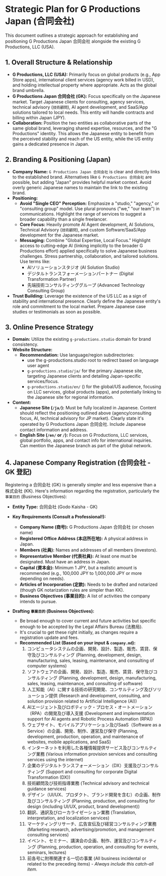 # Strategic Plan for G Productions Japan (合同会社)

This document outlines a strategic approach for establishing and positioning G Productions Japan 合同会社 alongside the existing G Productions, LLC (USA).

## 1. Overall Structure & Relationship

*   **G Productions, LLC (USA):** Primarily focus on global products (e.g., App Store apps), international client services (agency work billed in USD), and holding intellectual property where appropriate. Acts as the global brand umbrella.
*   **G Productions Japan 合同会社 (GK):** Focus specifically on the Japanese market. Target Japanese clients for consulting, agency services, technical advisory (`技術顧問`), AI agent development, and SaaS/App solutions tailored to local needs. This entity will handle contracts and billing within Japan (JPY).
*   **Collaboration:** Position the two entities as collaborative parts of the same global brand, leveraging shared expertise, resources, and the "G Productions" identity. This allows the Japanese entity to benefit from the perceived stability and reach of the US entity, while the US entity gains a dedicated presence in Japan.

## 2. Branding & Positioning (Japan)

*   **Company Name:** `G Productions Japan 合同会社` is clear and directly links to the established brand. Alternatives like `G Productions 合同会社` are possible, but adding "Japan" provides helpful market context. Avoid overly generic Japanese names to maintain the link to the existing brand.
*   **Positioning:**
    *   **Avoid "Single CEO" Perception:** Emphasize a "studio," "agency," or "consulting group" model. Use plural pronouns ("we," "our team") in communications. Highlight the range of services to suggest a broader capability than a single freelancer.
    *   **Core Focus:** Heavily promote AI Agent development, AI Solutions, Technical Advisory (`技術顧問`), and custom Software/SaaS/App development for the Japanese market.
    *   **Messaging:** Combine "Global Expertise, Local Focus." Highlight access to cutting-edge AI (linking implicitly to the broader G Productions effort) applied specifically to solve Japanese business challenges. Stress partnership, collaboration, and tailored solutions. Use terms like:
        *   AIソリューションスタジオ (AI Solution Studio)
        *   デジタルトランスフォーメーションパートナー (Digital Transformation Partner)
        *   先端技術コンサルティンググループ (Advanced Technology Consulting Group)
*   **Trust Building:** Leverage the existence of the US LLC as a sign of stability and international presence. Clearly define the Japanese entity's role and commitment to the local market. Prepare Japanese case studies or testimonials as soon as possible.

## 3. Online Presence Strategy

*   **Domain:** Utilize the existing `g-productions.studio` domain for brand consistency.
*   **Website Structure:**
    *   **Recommendation:** Use language/region subdirectories:
        * use the g-productions.studio root to redirect based on language user agent
        *   `g-productions.studio/ja/` for the primary Japanese site, targeting Japanese clients and detailing Japan-specific services/focus.
        *   `g-productions.studio/en/` () for the global/US audience, focusing on LLC services, global products (apps), and potentially linking to the Japanese site for regional information.
*   **Content:**
    *   **Japanese Site (`/ja/`):** Must be fully localized in Japanese. Content should reflect the positioning outlined above (agency/consulting focus, AI, technical advisory for JP market). Clearly state it's operated by G Productions Japan 合同会社. Include Japanese contact information and address.
    *   **English Site (`/en/` or `/`):** Focus on G Productions, LLC services, global portfolio, apps, and contact info for international inquiries. Can mention the Japanese branch as part of the global network.

## 4. Japanese Company Registration (合同会社 - GK 登記)

Registering a 合同会社 (GK) is generally simpler and less expensive than a 株式会社 (KK). Here's information regarding the registration, particularly the `事業目的` (Business Objectives):

*   **Entity Type:** 合同会社 (Godo Kaisha - GK)
*   **Key Requirements (Consult a Professional!):**
    *   **Company Name (商号):** G Productions Japan 合同会社 (or chosen name)
    *   **Registered Office Address (本店所在地):** A physical address in Japan.
    *   **Members (社員):** Names and addresses of all members (investors).
    *   **Representative Member (代表社員):** At least one must be designated. Must have an address in Japan.
    *   **Capital (資本金):** Minimum 1 JPY, but a realistic amount is recommended (e.g., 100,000 JPY to 1,000,000 JPY or more depending on needs).
    *   **Articles of Incorporation (定款):** Needs to be drafted and notarized (though GK notarization rules are simpler than KK).
    *   **Business Objectives (事業目的):** A list of activities the company intends to pursue.

*   **Drafting `事業目的` (Business Objectives):**
    *   Be broad enough to cover current and future activities but specific enough to be accepted by the Legal Affairs Bureau (法務局).
    *   It's crucial to get these right initially, as changes require a registration update and fees.
    *   **Recommended List (Based on your input & `company.md`):**
        1.  コンピュータシステムの企画、開発、設計、製造、販売、賃貸、保守及びコンサルティング (Planning, development, design, manufacturing, sales, leasing, maintenance, and consulting of computer systems)
        2.  ソフトウェアの企画、開発、設計、製造、販売、賃貸、保守及びコンサルティング (Planning, development, design, manufacturing, sales, leasing, maintenance, and consulting of software)
        3.  人工知能（AI）に関する技術の研究開発、コンサルティング及びソリューション提供 (Research and development, consulting, and solution provision related to Artificial Intelligence (AI))
        4.  AIエージェント及びロボティック・プロセス・オートメーション（RPA）の開発及び導入支援 (Development and implementation support for AI agents and Robotic Process Automation (RPA))
        5.  ウェブサイト、モバイルアプリケーション及びSaaS（Software as a Service）の企画、開発、制作、運営及び保守 (Planning, development, production, operation, and maintenance of websites, mobile applications, and SaaS)
        6.  インターネットを利用した各種情報提供サービス及びコンサルティング業務 (Various information provision services and consulting services using the internet)
        7.  企業のデジタルトランスフォーメーション（DX）支援及びコンサルティング (Support and consulting for corporate Digital Transformation (DX))
        8.  技術顧問及び技術指導業務 (Technical advisory and technical guidance services)
        9.  デザイン（UI/UX、プロダクト、ブランド開発を含む）の企画、制作及びコンサルティング (Planning, production, and consulting for design (including UI/UX, product, brand development))
        10. 翻訳、通訳及びローカライゼーション業務 (Translation, interpretation, and localization services)
        11. マーケティングリサーチ、広告宣伝及び経営コンサルティング業務 (Marketing research, advertising/promotion, and management consulting services)
        12. イベント、セミナー、講演会の企画、制作、運営及びコンサルティング (Planning, production, operation, and consulting for events, seminars, lectures)
        13. 前各号に附帯関連する一切の事業 (All business incidental or related to the preceding items) - *Always include this catch-all item.*


